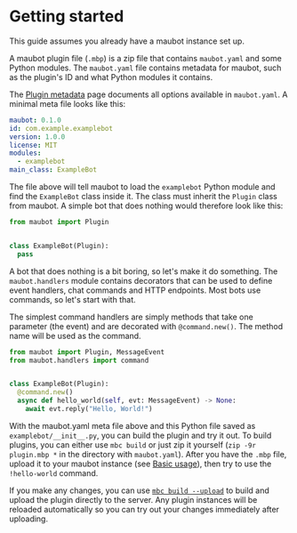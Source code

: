 # Getting started

This guide assumes you already have a maubot instance set up.

A maubot plugin file (`.mbp`) is a zip file that contains `maubot.yaml` and some
Python modules. The `maubot.yaml` file contains metadata for maubot, such as the
plugin's ID and what Python modules it contains.

The [Plugin metadata](./reference/plugin-metadata.md) page documents all options
available in `maubot.yaml`. A minimal meta file looks like this:

```yaml
maubot: 0.1.0
id: com.example.examplebot
version: 1.0.0
license: MIT
modules:
  - examplebot
main_class: ExampleBot
```

The file above will tell maubot to load the `examplebot` Python module and find
the `ExampleBot` class inside it. The class must inherit the `Plugin` class from
maubot. A simple bot that does nothing would therefore look like this:

```python
from maubot import Plugin


class ExampleBot(Plugin):
  pass
```

A bot that does nothing is a bit boring, so let's make it do something. The
`maubot.handlers` module contains decorators that can be used to define event
handlers, chat commands and HTTP endpoints. Most bots use commands, so let's
start with that.

The simplest command handlers are simply methods that take one parameter (the
event) and are decorated with `@command.new()`. The method name will be used as
the command.

```python
from maubot import Plugin, MessageEvent
from maubot.handlers import command


class ExampleBot(Plugin):
  @command.new()
  async def hello_world(self, evt: MessageEvent) -> None:
    await evt.reply("Hello, World!")
```

With the maubot.yaml meta file above and this Python file saved as
`examplebot/__init__.py`, you can build the plugin and try it out. To build
plugins, you can either use `mbc build` or just zip it yourself
(`zip -9r plugin.mbp *` in the directory with `maubot.yaml`). After you have
the `.mbp` file, upload it to your maubot instance (see [Basic usage]), then try
to use the `!hello-world` command.

If you make any changes, you can use [`mbc build --upload`] to build and upload
the plugin directly to the server. Any plugin instances will be reloaded
automatically so you can try out your changes immediately after uploading.

[Basic usage]: ../usage/basic.md

[`mbc build --upload`]: ../usage/cli/build.md
